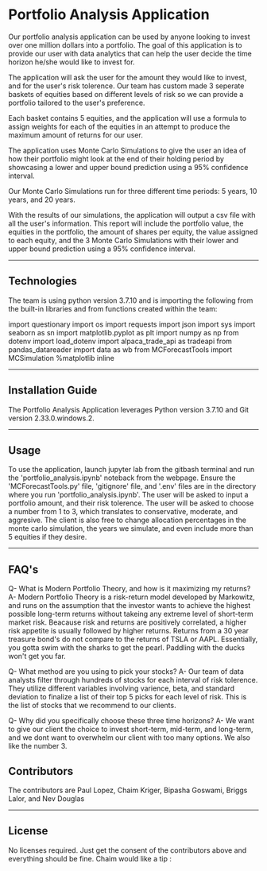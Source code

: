 # Portfolio Analysis Application

Our portfolio analysis application can be used by anyone looking to invest over one million dollars into a portfolio. The goal of this application is to provide our user with data analytics that can help the user decide the time horizon he/she would like to invest for.

The application will ask the user for the amount they would like to invest, and for the user's risk tolerence. Our team has custom made 3 seperate baskets of  equities based on different levels of risk so we can provide a portfolio tailored to the user's preference.

Each basket contains 5 equities, and the application will use a formula to assign weights for each of the equities in an attempt to produce the maximum amount of returns for our user.

The application uses Monte Carlo Simulations to give the user an idea of how their portfolio might look at the end of their holding period by showcasing a lower and upper bound prediction using a 95% confidence interval.

Our Monte Carlo Simulations run for three different time periods: 5 years, 10 years, and 20 years.

With the results of our simulations, the application will output a csv file with all the user's information. This report will include the portfolio value, the equities in the portfolio, the amount of shares per equity, the value assigned to each equity, and the 3 Monte Carlo Simulations with their lower and upper bound prediction using a 95% confidence interval.

---

## Technologies

The team is using python version 3.7.10 and is importing the following from the built-in libraries and from functions created within the team:

import questionary
import os
import requests
import json
import sys
import seaborn as sn
import matplotlib.pyplot as plt
import numpy as np
from dotenv import load_dotenv
import alpaca_trade_api as tradeapi
from pandas_datareader import data as wb
from MCForecastTools import MCSimulation
%matplotlib inline

---

## Installation Guide

The Portfolio Analysis Application leverages Python version 3.7.10 and Git version 2.33.0.windows.2.

---

## Usage

To use the application, launch jupyter lab from the gitbash terminal and run the 'portfolio_analysis.ipynb' noteback from the 
webpage. Ensure the 'MCForecastTools.py' file, 'gitignore' file, and '.env' files are in the directory where you run 'portfolio_analysis.ipynb'.
The user will be asked to input a portfolio amount, and their risk tolerence. The user will be asked to choose a number from 1 to 3, which translates to conservative, moderate, and aggresive. The client is also free to change allocation percentages in the monte carlo simulation, the years we simulate, and even include more than 5 equities if they desire. 

---
## FAQ's

Q- What is Modern Portfolio Theory, and how is it maximizing my returns?
    A- Modern Portfolio Theory is a risk-return model developed by Markowitz, and runs on the assumption that the investor wants to achieve the highest possible long-term returns without takeing any extreme level of short-term market risk. Beacause risk and returns are positively correlated, a higher risk  appetite is usually followed by higher returns. Returns from a 30 year treasure bond's do not compare to the returns of TSLA or AAPL. Essentially, you gotta swim with the sharks to get the pearl. Paddling with the ducks won't get you far.

Q- What method are you using to pick your stocks? 
    A- Our team of data analysts filter through hundreds of stocks for each interval of risk tolerence. They utilize different variables involving varience, beta, and standard deviation to finalize a list of their top 5 picks for each level of risk. This is the list of stocks that we recommend to our clients.
    
Q- Why did you specifically choose these three time horizons?
    A- We want to give our client the choice to invest short-term, mid-term, and long-term, and we dont want to overwhelm our client with too many options. We also like the number 3.
    

    
    
    
    
## Contributors


The contributors are Paul Lopez, Chaim Kriger, Bipasha Goswami, Briggs Lalor, and Nev Douglas

---

## License
No licenses required. Just get the consent of the contributors above and everything should be fine.
Chaim would like a tip :